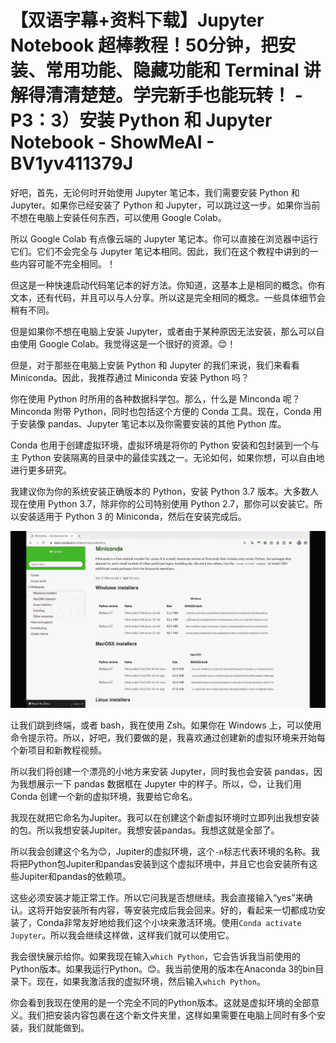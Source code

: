 # 【双语字幕+资料下载】Jupyter Notebook 超棒教程！50分钟，把安装、常用功能、隐藏功能和 Terminal 讲解得清清楚楚。学完新手也能玩转！ - P3：3）安装 Python 和 Jupyter Notebook - ShowMeAI - BV1yv411379J

好吧，首先，无论何时开始使用 Jupyter 笔记本，我们需要安装 Python 和 Jupyter。如果你已经安装了 Python 和 Jupyter，可以跳过这一步。如果你当前不想在电脑上安装任何东西，可以使用 Google Colab。

所以 Google Colab 有点像云端的 Jupyter 笔记本。你可以直接在浏览器中运行它们。它们不会完全与 Jupyter 笔记本相同。因此，我们在这个教程中讲到的一些内容可能不完全相同。！[](img/24269f09b2e2abd266b25b0fac109bf2_1.png)

但这是一种快速启动代码笔记本的好方法。你知道，这基本上是相同的概念。你有文本，还有代码，并且可以与人分享。所以这是完全相同的概念。一些具体细节会稍有不同。

但是如果你不想在电脑上安装 Jupyter，或者由于某种原因无法安装，那么可以自由使用 Google Colab。我觉得这是一个很好的资源。😊！[](img/24269f09b2e2abd266b25b0fac109bf2_3.png)

但是，对于那些在电脑上安装 Python 和 Jupyter 的我们来说，我们来看看 Miniconda。因此，我推荐通过 Miniconda 安装 Python 吗？

你在使用 Python 时所用的各种数据科学包。那么，什么是 Minconda 呢？Minconda 附带 Python，同时也包括这个方便的 Conda 工具。现在，Conda 用于安装像 pandas、Jupyter 笔记本以及你需要安装的其他 Python 库。

Conda 也用于创建虚拟环境，虚拟环境是将你的 Python 安装和包封装到一个与主 Python 安装隔离的目录中的最佳实践之一。无论如何，如果你想，可以自由地进行更多研究。

我建议你为你的系统安装正确版本的 Python，安装 Python 3.7 版本。大多数人现在使用 Python 3.7，除非你的公司特别使用 Python 2.7，那你可以安装它。所以安装适用于 Python 3 的 Miniconda，然后在安装完成后。

![](img/24269f09b2e2abd266b25b0fac109bf2_5.png)

让我们跳到终端，或者 bash，我在使用 Zsh。如果你在 Windows 上，可以使用命令提示符。所以，好吧，我们要做的是，我喜欢通过创建新的虚拟环境来开始每个新项目和新教程视频。

所以我们将创建一个漂亮的小地方来安装 Jupyter，同时我也会安装 pandas，因为我想展示一下 pandas 数据框在 Jupyter 中的样子。所以，😊，让我们用 Conda 创建一个新的虚拟环境，我要给它命名。

我现在就把它命名为Jupiter。我可以在创建这个新虚拟环境时立即列出我想安装的包。所以我想安装Jupiter。我想安装pandas。我想这就是全部了。

所以我会创建这个名为😊，Jupiter的虚拟环境，这个`-n`标志代表环境的名称。我将把Python包Jupiter和pandas安装到这个虚拟环境中，并且它也会安装所有这些Jupiter和pandas的依赖项。

这些必须安装才能正常工作。所以它问我是否想继续。我会直接输入“yes”来确认。这将开始安装所有内容，等安装完成后我会回来。好的，看起来一切都成功安装了，Conda非常友好地给我们这个小块来激活环境。使用`Conda activate Jupyter`。所以我会继续这样做，这样我们就可以使用它。

我会很快展示给你。如果我现在输入`which Python`，它会告诉我当前使用的Python版本。如果我运行Python。😊。我当前使用的版本在Anaconda 3的bin目录下。现在，如果我激活我的虚拟环境，然后输入`which Python`。

你会看到我现在使用的是一个完全不同的Python版本。这就是虚拟环境的全部意义。我们把安装内容包裹在这个新文件夹里，这样如果需要在电脑上同时有多个安装，我们就能做到。
